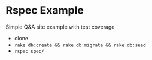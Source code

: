 # Rspec Example
Simple Q&A site example with test coverage

- clone
- `rake db:create && rake db:migrate && rake db:seed`
- `rspec spec/`
